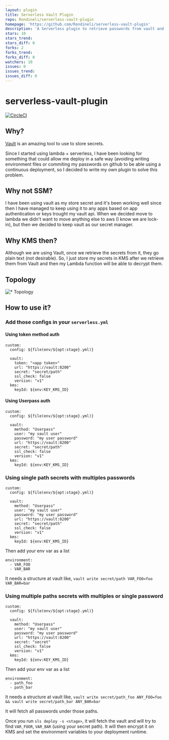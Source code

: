 ```yaml
---
layout: plugin
title: Serverless Vault Plugin
repo: Rondineli/serverless-vault-plugin
homepage: 'https://github.com/Rondineli/serverless-vault-plugin'
description: 'A Serverless plugin to retrieve passwords from vault and encrypt to kms'
stars: 10
stars_trend: 
stars_diff: 0
forks: 2
forks_trend: 
forks_diff: 0
watchers: 10
issues: 0
issues_trend: 
issues_diff: 0
---
```



# serverless-vault-plugin

[![CircleCI](https://circleci.com/gh/Rondineli/serverless-vault-plugin/tree/master.svg?style=svg)](https://circleci.com/gh/Rondineli/serverless-vault-plugin/tree/master)


## Why?
[Vault](https://learn.hashicorp.com/vault/) is an amazing tool to use to store secrets.

Since I started using lambda + serverless, I have been looking for something that could allow me deploy in a safe way (avoiding writing environment files or commiting my passwords on github to be able using a continuous deployment, so I decided to write my own plugin to solve this problem.

## Why not SSM?
I have been using vault as my store secret and it's been working well since then I have managed to keep using it to any apps based on app authentication or keys trought my vault api. When we decided move to lambda we didn't want to move anything else to aws (I know we are lock-in), but then we decided to keep vault as our secret manager.

## Why KMS then?
Although we are using Vault, once we retrieve the secrets from it, they go plain text (not desirable). So, I just store my secrets in KMS after we retrieve them from Vault and then my Lambda function will be able to decrypt them.

## Topology
![* Topology](img/topology.png)

## How to use it?
### Add those configs in your `serverless.yml`

#### Using token method auth
```
custom:
  config: ${file(env/${opt:stage}.yml)}

  vault:
    token: "<app token>"
    url: "https://vault:8200"
    secret: "secret/path"
    ssl_check: false
    version: "v1"
  kms:
    keyId: ${env:KEY_KMS_ID}
```
#### Using Userpass auth
```
custom:
  config: ${file(env/${opt:stage}.yml)}

  vault:
    method: "Userpass"
    user: "my vault user"
    password: "my user password"
    url: "https://vault:8200"
    secret: "secret/path"
    ssl_check: false
    version: "v1"
  kms:
    keyId: ${env:KEY_KMS_ID}
```

### Using single path secrets with multiples passwords
```
custom:
  config: ${file(env/${opt:stage}.yml)}

  vault:
    method: "Userpass"
    user: "my vault user"
    password: "my user password"
    url: "https://vault:8200"
    secret: "secret/path"
    ssl_check: false
    version: "v1"
  kms:
    keyId: ${env:KEY_KMS_ID}
```

Then add your env var as a list
```
environment:
  - VAR_FOO
  - VAR_BAR
```

It needs a structure at vault like, `vault write secret/path VAR_FOO=foo VAR_BAR=bar`


### Using multiple paths secrets with multiples or single password
```
custom:
  config: ${file(env/${opt:stage}.yml)}

  vault:
    method: "Userpass"
    user: "my vault user"
    password: "my user password"
    url: "https://vault:8200"
    secret: "secret"
    ssl_check: false
    version: "v1"
  kms:
    keyId: ${env:KEY_KMS_ID}
```

Then add your env var as a list
```
environment:
  - path_foo
  - path_bar
```

It needs a structure at vault like, `vault write secret/path_foo ANY_FOO=foo && vault write secret/path_bar ANY_BAR=bar`

It will fetch all passwords under those paths.

Once you run `sls deploy -s <stage>`, it will fetch the vault and will try to find `VAR_FOOR`, `VAR_BAR` (using your secret path). It will then encrypt it on KMS and set the environment variables to your deployment runtime.
